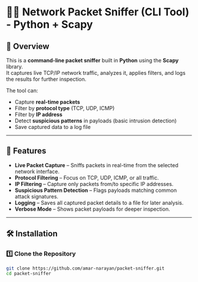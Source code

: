 # 🕵️‍♂️ Network Packet Sniffer (CLI Tool) - Python + Scapy

## 📌 Overview
This is a **command-line packet sniffer** built in **Python** using the **Scapy** library.  
It captures live TCP/IP network traffic, analyzes it, applies filters, and logs the results for further inspection.

The tool can:
- Capture **real-time packets**
- Filter by **protocol type** (TCP, UDP, ICMP)
- Filter by **IP address**
- Detect **suspicious patterns** in payloads (basic intrusion detection)
- Save captured data to a log file

---

## 🎯 Features
- **Live Packet Capture** – Sniffs packets in real-time from the selected network interface.
- **Protocol Filtering** – Focus on TCP, UDP, ICMP, or all traffic.
- **IP Filtering** – Capture only packets from/to specific IP addresses.
- **Suspicious Pattern Detection** – Flags payloads matching common attack signatures.
- **Logging** – Saves all captured packet details to a file for later analysis.
- **Verbose Mode** – Shows packet payloads for deeper inspection.

---

## 🛠️ Installation

### 1️⃣ Clone the Repository
```bash
git clone https://github.com/amar-narayan/packet-sniffer.git
cd packet-sniffer
